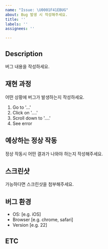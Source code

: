 ```yaml
---
name: "Issue: \U0001F41EBUG"
about: Bug 발생 시 작성해주세요.
title: ''
labels: ''
assignees: ''

---
```


## Description
버그 내용을 작성하세요.


## 재현 과정
어떤 상황에 버그가 발생하는지 작성하세요.
1. Go to '...'
2. Click on '....'
3. Scroll down to '....'
4. See error


## 예상하는 정상 작동
정상 작동시 어떤 결과가 나와야 하는지 작성해주세요.


## 스크린샷
가능하다면 스크린샷을 첨부해주세요.


## 버그 환경
- OS: [e.g. iOS]
- Browser [e.g. chrome, safari]
- Version [e.g. 22]


## ETC
